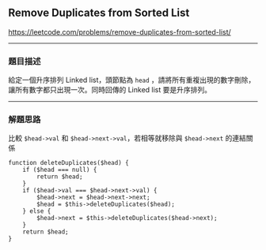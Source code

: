 ## Remove Duplicates from Sorted List

https://leetcode.com/problems/remove-duplicates-from-sorted-list/

****

### 題目描述

給定一個升序排列 Linked list，頭節點為 `head` ，請將所有重複出現的數字刪除，讓所有數字都只出現一次。同時回傳的 Linked list 要是升序排列。

****

### 解題思路

比較 `$head->val` 和 `$head->next->val`，若相等就移除與 `$head->next` 的連結關係

    function deleteDuplicates($head) {
        if ($head === null) {
            return $head;
        }
        if ($head->val === $head->next->val) {
            $head->next = $head->next->next;
            $head = $this->deleteDuplicates($head);
        } else {
            $head->next = $this->deleteDuplicates($head->next);
        }
        return $head;
    }